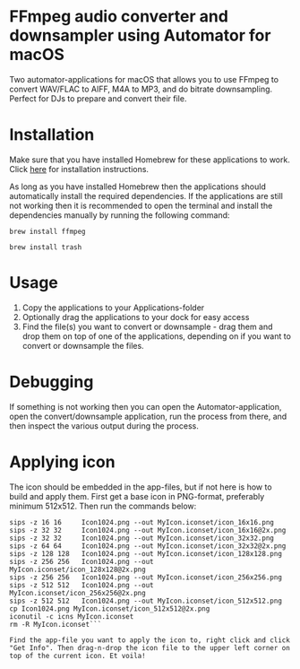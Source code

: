 # FFmpeg audio converter and downsampler using Automator for macOS
Two automator-applications for macOS that allows you to use FFmpeg to convert WAV/FLAC to AIFF, M4A to MP3, and do bitrate downsampling. Perfect for DJs to prepare and convert their file.

# Installation
Make sure that you have installed Homebrew for these applications to work. Click [here](https://brew.sh/) for installation instructions.

As long as you have installed Homebrew then the applications should automatically install the required dependencies. If the applications are still not working then it is recommended to open the terminal and install the dependencies manually by running the following command:

``brew install ffmpeg``

``brew install trash``

# Usage
1. Copy the applications to your Applications-folder
2. Optionally drag the applications to your dock for easy access
3. Find the file(s) you want to convert or downsample - drag them and drop them on top of one of the applications, depending on if you want to convert or downsample the files.

# Debugging
If something is not working then you can open the Automator-application, open the convert/downsample application, run the process from there, and then inspect the various output during the process.

# Applying icon

The icon should be embedded in the app-files, but if not here is how to build and apply them. First get a base icon in PNG-format, preferably minimum 512x512. Then run the commands below:

```mkdir MyIcon.iconset
sips -z 16 16     Icon1024.png --out MyIcon.iconset/icon_16x16.png
sips -z 32 32     Icon1024.png --out MyIcon.iconset/icon_16x16@2x.png
sips -z 32 32     Icon1024.png --out MyIcon.iconset/icon_32x32.png
sips -z 64 64     Icon1024.png --out MyIcon.iconset/icon_32x32@2x.png
sips -z 128 128   Icon1024.png --out MyIcon.iconset/icon_128x128.png
sips -z 256 256   Icon1024.png --out MyIcon.iconset/icon_128x128@2x.png
sips -z 256 256   Icon1024.png --out MyIcon.iconset/icon_256x256.png
sips -z 512 512   Icon1024.png --out MyIcon.iconset/icon_256x256@2x.png
sips -z 512 512   Icon1024.png --out MyIcon.iconset/icon_512x512.png
cp Icon1024.png MyIcon.iconset/icon_512x512@2x.png
iconutil -c icns MyIcon.iconset
rm -R MyIcon.iconset```

Find the app-file you want to apply the icon to, right click and click "Get Info". Then drag-n-drop the icon file to the upper left corner on top of the current icon. Et voila!